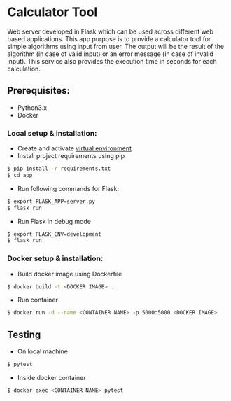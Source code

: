 # Calculator Tool
Web server developed in Flask which can be used across different web based applications. This app purpose
is to provide a calculator tool for simple algorithms using input from user. The output will be the result of the algorithm (in case of valid input) or an error message (in case of invalid input). This service also provides the execution time in seconds for each calculation.

## Prerequisites:
*   Python3.x
*   Docker


### Local setup & installation:
*   Create and activate [virtual environment](https://packaging.python.org/tutorials/installing-packages/#creating-virtual-environments)
*   Install project requirements using pip
```sh
$ pip install -r requirements.txt
$ cd app
```
*   Run following commands for Flask:
```sh
$ export FLASK_APP=server.py
$ flask run
```
*   Run Flask in debug mode
```sh
$ export FLASK_ENV=development
$ flask run
```

### Docker setup & installation:
*   Build docker image using Dockerfile
```sh
$ docker build -t <DOCKER IMAGE> .
```
*   Run container
```sh
$ docker run -d --name <CONTAINER NAME> -p 5000:5000 <DOCKER IMAGE>
```

## Testing
*   On local machine
```sh
$ pytest
```
*   Inside docker container
```sh
$ docker exec <CONTAINER NAME> pytest 
```


